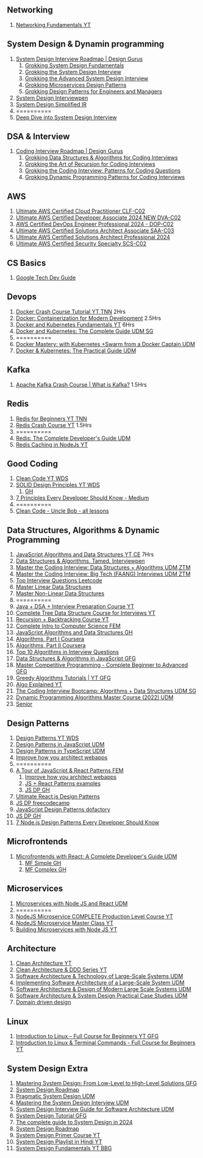 ## Networking
1. [Networking Fundamentals YT](https://www.youtube.com/playlist?list=PLIFyRwBY_4bRLmKfP1KnZA6rZbRHtxmXi)

## System Design & Dynamin programming
1. [System Design Interview Roadmap | Design Gurus](https://www.designgurus.io/path/system-design-interview-playbook)
   1. [Grokking System Design Fundamentals](https://www.designgurus.io/course/grokking-system-design-fundamentals)
   2. [Grokking the System Design Interview](https://www.designgurus.io/course/grokking-the-system-design-interview)
   3. [Grokking the Advanced System Design Interview](https://www.designgurus.io/course/grokking-the-advanced-system-design-interview)
   4. [Grokking Microservices Design Patterns](https://www.designgurus.io/course/grokking-microservices-design-patterns)
   5. [Grokking Design Patterns for Engineers and Managers](https://www.designgurus.io/course/grokking-design-patterns-for-engineers-and-managers)
2. [System Design Interviewpen](https://interviewpen.com/courses/system-design/introduction-to-system-design)
3. [System Design Simplified IR](https://interviewready.io/learn/system-design-course)
4. ==========
5. [Deep Dive into System Design Interview](https://www.educative.io/path/deep-dive-into-system-design-interview)

## DSA & Interview
1. [Coding Interview Roadmap | Design Gurus](https://www.designgurus.io/path/coding-interview-playbook)
   1. [Grokking Data Structures & Algorithms for Coding Interviews](https://www.designgurus.io/course/grokking-data-structures-for-coding-interviews)
   2. [Grokking the Art of Recursion for Coding Interviews](https://www.designgurus.io/course/grokking-recursion-for-coding-interview)
   3. [Grokking the Coding Interview: Patterns for Coding Questions](https://www.designgurus.io/course/grokking-the-coding-interview)
   4. [Grokking Dynamic Programming Patterns for Coding Interviews](https://www.designgurus.io/course/grokking-dynamic-programming)

## AWS
1. [Ultimate AWS Certified Cloud Practitioner CLF-C02](https://www.udemy.com/course/aws-certified-cloud-practitioner-new/)
2. [Ultimate AWS Certified Developer Associate 2024 NEW DVA-C02](https://www.udemy.com/course/aws-certified-developer-associate-dva-c01/)
3. [AWS Certified DevOps Engineer Professional 2024 - DOP-C02](https://www.udemy.com/course/aws-certified-devops-engineer-professional-hands-on/)
4. [Ultimate AWS Certified Solutions Architect Associate SAA-C03](https://www.udemy.com/course/aws-certified-solutions-architect-associate-saa-c03/)
5. [Ultimate AWS Certified Solutions Architect Professional 2024](https://www.udemy.com/course/aws-solutions-architect-professional/)
6. [Ultimate AWS Certified Security Specialty SCS-C02](https://www.udemy.com/course/ultimate-aws-certified-security-specialty/)

## CS Basics
1. [Google Tech Dev Guide](https://techdevguide.withgoogle.com/)

## Devops
1. [Docker Crash Course Tutorial YT TNN](https://www.youtube.com/playlist?list=PL4cUxeGkcC9hxjeEtdHFNYMtCpjNBm3h7) 2Hrs
2. [Docker: Containerization for Modern Development](https://learn.piyushgarg.dev/learn/docker) 2.5Hrs
3. [Docker and Kubernetes Fundamentals YT](https://youtu.be/kTp5xUtcalw?si=3nbs3lElJr1JgmLD) 6Hrs
4. [Docker and Kubernetes: The Complete Guide UDM SG](https://www.udemy.com/course/docker-and-kubernetes-the-complete-guide/)
5. ==========
6. [Docker Mastery: with Kubernetes +Swarm from a Docker Captain UDM](https://www.udemy.com/course/docker-mastery/)
7. [Docker & Kubernetes: The Practical Guide UDM](https://www.udemy.com/course/docker-kubernetes-the-practical-guide/)

## Kafka
1. [Apache Kafka Crash Course | What is Kafka?](https://www.youtube.com/watch?v=ZJJHm_bd9Zo) 1.5Hrs

## Redis
1. [Redis for Beginners YT TNN](https://www.youtube.com/playlist?list=PL4cUxeGkcC9h3V2eqhi8rRdIDJshP-b4P)
2. [Redis Crash Course YT](https://www.youtube.com/watch?v=Vx2zPMPvmug) 1.5Hrs
3. ==========
4. [Redis: The Complete Developer's Guide UDM](https://www.udemy.com/course/redis-the-complete-developers-guide-p/)
5. [Redis Caching in NodeJs YT](https://www.youtube.com/watch?v=oaJq1mQ3dFI)

## Good Coding
1. [Clean Code YT WDS](https://www.youtube.com/playlist?list=PLZlA0Gpn_vH-xGQ-nQ87rXI7QkM6W3E79)
2. [SOLID Design Principles YT WDS](https://www.youtube.com/playlist?list=PLZlA0Gpn_vH9kocFX7R7BAe_CvvOCO_p9)
   1. [GH](https://github.com/pankajspace/15-js-oop-solid)
3. [7 Principles Every Developer Should Know - Medium](https://levelup.gitconnected.com/7-principles-every-developer-should-know-a7da7ed5700e)
4. ==========
5. [Clean Code - Uncle Bob - all lessons](https://www.youtube.com/playlist?list=PLmmYSbUCWJ4x1GO839azG_BBw8rkh-zOj)

## Data Structures, Algorithms & Dynamic Programming
1. [JavaScript Algorithms and Data Structures YT CE](https://www.youtube.com/playlist?list=PLC3y8-rFHvwjPxNAKvZpdnsr41E0fCMMP) 7Hrs
2. [Data Structures & Algorithms, Tamed. Interviewpen](https://interviewpen.com/courses/data-structures-and-algorithms)
3. [Master the Coding Interview: Data Structures + Algorithms UDM ZTM](https://www.udemy.com/course/master-the-coding-interview-data-structures-algorithms/)
4. [Master the Coding Interview: Big Tech (FAANG) Interviews UDM ZTM](https://www.udemy.com/course/master-the-coding-interview-big-tech-faang-interviews/)
5. [Top Interview Questions Leetcode](https://leetcode.com/problem-list/top-interview-questions/)
6. [Master Linear Data Structures](https://codedamn.com/learn/linear-data-structures?coupon=PIYUSHG#buy)
7. [Master Non-Linear Data Structures](https://codedamn.com/learn/non-linear-data-structures?coupon=PIYUSHG#buy)
8. ==========
9. [Java + DSA + Interview Preparation Course YT](https://www.youtube.com/playlist?list=PL9gnSGHSqcnr_DxHsP7AW9ftq0AtAyYqJ)
10. [Complete Tree Data Structure Course for Interviews YT](https://www.youtube.com/playlist?list=PL9gnSGHSqcnqfctdbCQKaw5oZ9Up2cmsq)
11. [Recursion + Backtracking Course YT](https://www.youtube.com/playlist?list=PL9gnSGHSqcnp39cTyB1dTZ2pJ04Xmdrod)
12. [Complete Intro to Computer Science FEM](https://frontendmasters.com/courses/computer-science-v2/)
13. [JavaScript Algorithms and Data Structures GH](https://github.com/trekhleb/javascript-algorithms)
14. [Algorithms, Part I Coursera](https://www.coursera.org/learn/algorithms-part1)
15. [Algorithms, Part II Coursera](https://www.coursera.org/learn/algorithms-part2)
16. [Top 10 Algorithms in Interview Questions](https://www.geeksforgeeks.org/top-10-algorithms-in-interview-questions/)
17. [Data Structures & Algorithms in JavaScript GFG](https://www.geeksforgeeks.org/batch/dsa-using-javascript?tab=Chapters)
18. [Master Competitive Programming - Complete Beginner to Advanced GFG](https://www.geeksforgeeks.org/batch/competitive-programming?tab=Chapters)
19. [Greedy Algorithms Tutorials | YT GFG](https://www.youtube.com/playlist?list=PLqM7alHXFySESatj68JKWHRVhoJ1BxtLW)
20. [Algo Explained YT](https://www.youtube.com/playlist?list=PLDN4rrl48XKpZkf03iYFl-O29szjTrs_O)
21. [The Coding Interview Bootcamp: Algorithms + Data Structures UDM SG](https://www.udemy.com/course/coding-interview-bootcamp-algorithms-and-data-structure)
22. [Dynamic Programming Algorithms Master Course (2022) UDM](https://www.udemy.com/course/dynamic-programming-master-course-coding-minutes/)
23. [Senior](https://asksenior.in/)

## Design Patterns
1. [Design Patterns YT WDS](https://www.youtube.com/playlist?list=PLZlA0Gpn_vH_CthENcPCM0Dww6a5XYC7f)
2. [Design Patterns in JavaScript UDM](https://www.udemy.com/course/design-patterns-javascript/)
3. [Design Patterns in TypeScript UDM](https://www.udemy.com/course/design-patterns-in-typescript/)
4. [Improve how you architect webapps](https://www.patterns.dev/)
5. ==========
6. [A Tour of JavaScript & React Patterns FEM](https://frontendmasters.com/courses/tour-js-patterns/)
   1. [Improve how you architect webapps](https://www.patterns.dev/)
   2. [JS + React Patterns examples](https://javascriptpatterns.vercel.app/patterns)
   3. [JS DP GH](https://github.com/pankajspace?tab=repositories&q=patterns)
7. [Ultimate React.js Design Patterns](https://codedamn.com/learn/react-design-patterns?coupon=PIYUSHG#buy)
8. [JS DP freecodecamp](https://www.freecodecamp.org/news/javascript-design-patterns-explained/)
9. [JavaScript Design Patterns dofactory](https://www.dofactory.com/javascript/design-patterns)
10. [JS DP GH](https://github.com/pankajspace/07-js-design-patterns)
11. [7 Node.js Design Patterns Every Developer Should Know](https://blog.bitsrc.io/nodejs-design-patterns-must-know-8ef0a73b3339)

## Microfrontends
1. [Microfrontends with React: A Complete Developer's Guide UDM](https://www.udemy.com/course/microfrontend-course/)
   1. [MF Simple GH](https://github.com/pankajspace/17-micro-frontends-sg-simple)
   2. [MF Complex GH](https://github.com/pankajspace/17-micro-frontends-sg-complex)

## Microservices
1. [Microservices with Node JS and React UDM](https://www.udemy.com/course/microservices-with-node-js-and-react/)
2. ==========
3. [NodeJS Microservice COMPLETE Production Level Course YT](https://www.youtube.com/playlist?list=PLaLqLOj2bk9ZV2RhqXzABUP5QSg42uJEs)
4. [NodeJS Microservice Master Class YT](https://www.youtube.com/playlist?list=PLaLqLOj2bk9Y0GmLjiXnX402SKYAGQiRr)
5. [Building Microservices with Node JS YT](https://www.youtube.com/playlist?list=PLIGDNOJWiL182j1bD_nQm-SxARR5s977O)

## Architecture
1. [Clean Architecture YT](https://www.youtube.com/playlist?list=PLby1BKAzwnsFAaLCt--kofuHOfRIOGtPi)
2. [Clean Architecture & DDD Series YT](https://www.youtube.com/playlist?list=PLYpjLpq5ZDGstQ5afRz-34o_0dexr1RGa)
3. [Software Architecture & Technology of Large-Scale Systems UDM](https://www.udemy.com/course/developer-to-architect/)
4. [Implementing Software Architecture of a Large-Scale System UDM](https://www.udemy.com/course/implementing-software-architecture/)
5. [Software Architecture & Design of Modern Large Scale Systems UDM](https://www.udemy.com/course/software-architecture-design-of-modern-large-scale-systems/)
6. [Software Architecture & System Design Practical Case Studies UDM](https://www.udemy.com/course/software-architecture-system-design-practical-case-studies/)
7. [Domain driven design](https://www.geeksforgeeks.org/domain-driven-design-ddd/)

## Linux
1. [Introduction to Linux – Full Course for Beginners YT GFG](https://www.youtube.com/watch?v=sWbUDq4S6Y8)
2. [Introduction to Linux & Terminal Commands - Full Course for Beginners YT](https://www.youtube.com/watch?v=iwolPf6kN-k&list=PL9gnSGHSqcnoqBXdMwUTRod4Gi3eac2Ak)

## System Design Extra
1. [Mastering System Design: From Low-Level to High-Level Solutions GFG](https://www.geeksforgeeks.org/batch/sd-self-paced?tab=Chapters)
2. [System Design Roadmap](https://whimsical.com/system-design-roadmap-by-tanya-rajhans-HBWU4L6HGs1x9HkAfHBj2U)
3. [Pragmatic System Design UDM](https://www.udemy.com/course/pragmatic-system-design/)
4. [Mastering the System Design Interview UDM](https://www.udemy.com/course/system-design-interview-prep/)
5. [System Design Interview Guide for Software Architecture UDM](https://www.udemy.com/course/system-design-a-comprehensive-guide/)
6. [System Design Tutorial GFG](https://www.geeksforgeeks.org/system-design-tutorial/)
7. [The complete guide to System Design in 2024](https://www.educative.io/blog/complete-guide-to-system-design)
8. [System Design Roadmap](https://roadmap.sh/system-design)
9. [System Design Primer Course YT](https://www.youtube.com/playlist?list=PLTCrU9sGyburBw9wNOHebv9SjlE4Elv5a)
10. [System Design Playlist in Hindi YT](https://www.youtube.com/playlist?list=PLA3GkZPtsafZdyC5iucNM_uhqGJ5yFNUM)
11. [System Design Fundamentals YT BBG](https://www.youtube.com/playlist?list=PLCRMIe5FDPsd0gVs500xeOewfySTsmEjf)
